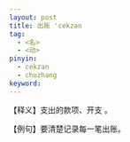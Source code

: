 ```yaml
---
layout: post
title: 出账 'cekzan
tag:
  - <名>
  - <动>
pinyin: 
  - cekzan
  - chuzhang
keyword: 
---
```



【释义】支出的款项、开支 。         
                                                  
【例句】要清楚记录每一笔出账。            

         
                   
                      
     
                           